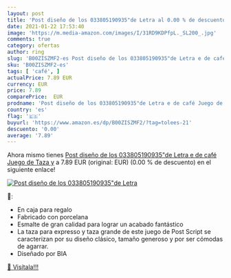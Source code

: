 ```yaml
---
layout: post
title: 'Post diseño de los 033805190935"de Letra al 0.00 % de descuento'
date: 2021-01-22 17:53:40
image: 'https://m.media-amazon.com/images/I/31RD9KDPfpL._SL200_.jpg'
comments: true
category: ofertas
author: ring
slug: 'B00ZISZMF2-es Post diseño de los 033805190935"de Letra e de café Juego...'
sku: 'B00ZISZMF2-es'
tags: [ 'café', ]
actualPrice: 7.89 EUR
currency: EUR
price: 7.89
comparePrice:  EUR
prodname: 'Post diseño de los 033805190935"de Letra e de café Juego de Taza y'
country: 'es'
flag: '🇪🇸'
buyurl: 'https://www.amazon.es/dp/B00ZISZMF2/?tag=tolees-21'
descuento: '0.00'
average: '7.89'
---
```


Ahora mismo tienes [Post diseño de los 033805190935"de Letra e de café Juego de Taza y](https://www.amazon.es/dp/B00ZISZMF2/?tag=tolees-21) a 7.89 EUR (original:  EUR) (0.00 %  de descuento) en el siguiente enlace!

[![Post diseño de los 033805190935"de Letra](https://m.media-amazon.com/images/I/31RD9KDPfpL._SL200_.jpg)](https://www.amazon.es/dp/B00ZISZMF2/?tag=tolees-21)

🔎:

- En caja para regalo
- Fabricado con porcelana
- Esmalte de gran calidad para lograr un acabado fantástico
- La taza para expresso y taza grande de este juego de Post Script se caracterizan por su diseño clásico, tamaño generoso y por ser cómodas de agarrar.
- Diseñado por BIA

[🛒 Visítala!!!](https://www.amazon.es/dp/B00ZISZMF2/?tag=tolees-21)
